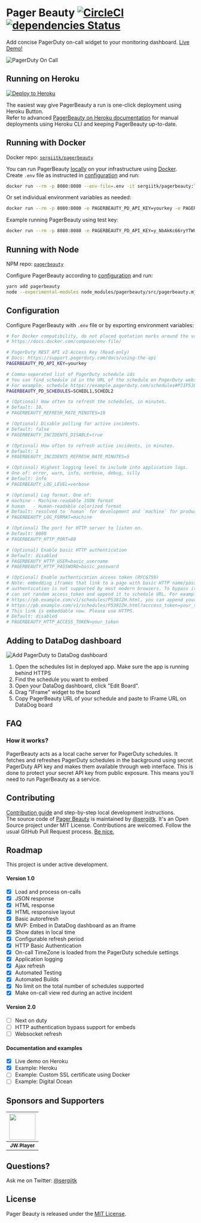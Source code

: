 # Pager Beauty [![CircleCI](https://circleci.com/gh/sergiitk/pagerbeauty/tree/master.svg?style=shield)](https://circleci.com/gh/sergiitk/pagerbeauty/tree/master) [![dependencies Status](https://david-dm.org/sergiitk/pagerbeauty/status.svg)](https://david-dm.org/sergiitk/pagerbeauty)

Add concise PagerDuty on-call widget to your monitoring dashboard.
[Live Demo!](https://demo.pagerbeauty.sergii.org/)

![PagerDuty On Call](https://user-images.githubusercontent.com/672669/46779296-1e233100-cce5-11e8-897c-b60f935e3ca8.png)

## Running on Heroku
[![Deploy to Heroku](https://www.herokucdn.com/deploy/button.svg)](https://heroku.com/deploy?template=https://github.com/sergiitk/pagerbeauty)

The easiest way give PagerBeauty a run is one-click deployment using Heroku Button.  
Refer to advanced [PagerBeauty on Heroku documentation](https://github.com/sergiitk/pagerbeauty/tree/master/docs/heroku.md)
for manual deployments using Heroku CLI and keeping PagerBeauty up-to-date.

## Running with Docker
Docker repo: [`sergiitk/pagerbeauty`](https://hub.docker.com/r/sergiitk/pagerbeauty)

You can run PagerBeauty [locally](http://localhost:8080) on your infrastructure using [Docker](https://www.docker.com/get-started).  
Create `.env` file as instructed in [configuration](#configuration) and run:
```sh
docker run --rm -p 8080:8080 --env-file=.env -it sergiitk/pagerbeauty:latest
```

Or set individual environment variables as needed:
```sh
docker run --rm -p 8080:8080 -e PAGERBEAUTY_PD_API_KEY=yourkey -e PAGERBEAUTY_PD_SCHEDULES=SCHEDL1,SCHEDL2 -it sergiitk/pagerbeauty:latest
```

Example running PagerBeauty using test key:
```sh
docker run --rm -p 8080:8080 -e PAGERBEAUTY_PD_API_KEY=y_NbAkKc66ryYTWUXYEu -e PAGERBEAUTY_PD_SCHEDULES=PJ1P5JQ,P538IZH -it sergiitk/pagerbeauty:latest
```

## Running with Node
NPM repo: [`pagerbeauty`](https://www.npmjs.com/package/pagerbeauty)

Configure PagerBeauty according to [configuration](#configuration) and run:
```sh
yarn add pagerbeauty
node --experimental-modules node_modules/pagerbeauty/src/pagerbeauty.mjs
```

## Configuration

Configure PagerBeauty with `.env` file or by exporting environment variables:

```sh
# For Docker compatibility, do not placed quotation marks around the values.
# https://docs.docker.com/compose/env-file/

# PagerDuty REST API v2 Access Key (Read-only)
# Docs: https://support.pagerduty.com/docs/using-the-api
PAGERBEAUTY_PD_API_KEY=yourkey

# Comma-separated list of PagerDuty schedule ids
# You can find schedule id in the URL of the schedule on PagerDuty website after symbol #
# For example, schedule https://example.pagerduty.com/schedules#PJ1P5JQ has id PJ1P5JQ
PAGERBEAUTY_PD_SCHEDULES=SCHEDL1,SCHEDL2

# (Optional) How often to refresh the schedules, in minutes.
# Default: 10.
# PAGERBEAUTY_REFRESH_RATE_MINUTES=10

# (Optional) Disable polling for active incidents.
# Default: false
# PAGERBEAUTY_INCIDENTS_DISABLE=true

# (Optional) How often to refresh active incidents, in minutes.
# Default: 1
# PAGERBEAUTY_INCIDENTS_REFRESH_RATE_MINUTES=5

# (Optional) Highest logging level to include into application logs.
# One of: error, warn, info, verbose, debug, silly
# Default: info
# PAGERBEAUTY_LOG_LEVEL=verbose

# (Optional) Log format. One of:
# machine - Machine-readable JSON format
# human   - Human-readable colorized format
# Default: resolved to `human` for development and `machine` for production.
# PAGERBEAUTY_LOG_FORMAT=machine

# (Optional) The port for HTTP server to listen on.
# Default: 8080
# PAGERBEAUTY_HTTP_PORT=80

# (Optional) Enable basic HTTP authentication
# Default: disabled
# PAGERBEAUTY_HTTP_USER=basic_username
# PAGERBEAUTY_HTTP_PASSWORD=basic_password

# (Optional) Enable authentication access token (RFC6750)
# Note: embedding iframes that link to a page with basic HTTP name/password
# authentication is not supported by most modern browsers. To bypass it, you
# can set random access_token and append it to schedule URL. For example, if you can't embed schedule
# https://pb.example.com/v1/schedules/P538IZH.html, you can append your access token like so:
# https://pb.example.com/v1/schedules/P538IZH.html?acccess_token=your_token
# This link is embeddable now. Please use HTTPS.
# Default: disabled
# PAGERBEAUTY_HTTP_ACCESS_TOKEN=your_token
```

## Adding to DataDog dashboard

![Add PagerDuty to DataDog dashboard](https://user-images.githubusercontent.com/672669/46853316-ad0a7900-cdcb-11e8-80b3-ddedb7c8f2eb.gif)

1. Open the schedules list in deployed app. Make sure the app is running behind HTTPS
2. Find the schedule you want to embed
3. Open your DataDog dashboard, click "Edit Board".
4. Drag "IFrame" widget to the board
5. Copy PagerBeauty URL of your schedule and paste to IFrame URL on DataDog board

## FAQ
### How it works?
PagerBeauty acts as a local cache server for PagerDuty schedules.
It fetches and refreshes PagerDuty schedules in the background using secret PagerDuty API key and makes them available through web interface. This is done to protect your secret API key from public exposure. This means you'll need to run PagerBeauty as a service.

## Contributing
[Contribution guide](https://github.com/sergiitk/pagerbeauty/tree/master/CONTRIBUTING.md) and step-by-step local development instructions.  
The source code of [Pager Beauty](https://github.com/sergiitk/pagerbeauty) is maintained by [@sergiitk](https://github.com/sergiitk).
It's an Open Source project under MIT License. Contributions are welcomed. Follow the usual GitHub Pull Request process. [Be nice.](https://github.com/sergiitk/pagerbeauty/tree/master/CODE_OF_CONDUCT.md)

## Roadmap
This project is under active development.

#### Version 1.0

- [x] Load and process on-calls
- [x] JSON response
- [x] HTML response
- [x] HTML responsive layout
- [x] Basic autorefresh
- [x] MVP: Embed in DataDog dashboard as an iframe
- [x] Show dates in local time
- [x] Configurable refresh period
- [x] HTTP Basic Authentication
- [x] On-call TimeZone is loaded from the PagerDuty schedule settings
- [x] Application logging
- [x] Ajax refresh
- [x] Automated Testing
- [x] Automated Builds
- [x] No limit on the total number of schedules supported
- [x] Make on-call view red during an active incident

#### Version 2.0

- [ ] Next on duty
- [ ] HTTP authentication bypass support for embeds
- [ ] Websocket refresh

#### Documentation and examples

- [x] Live demo on Heroku
- [x] Example: Heroku
- [ ] Example: Custom SSL certificate using Docker
- [ ] Example: Digital Ocean

## Sponsors and Supporters

| [<img src="https://github.com/sergiitk/pagerbeauty/raw/master/.github/images/sponsors-jw-logo.svg?sanitize=true" height="70">](https://www.jwplayer.com/) |
|:---:|
| [<sub><b>JW Player</b></sub>](https://www.jwplayer.com/) |

## Questions?
Ask me on Twitter: [@sergiitk](https://twitter.com/sergiitk)

## License

Pager Beauty is released under the [MIT License](https://opensource.org/licenses/MIT).
